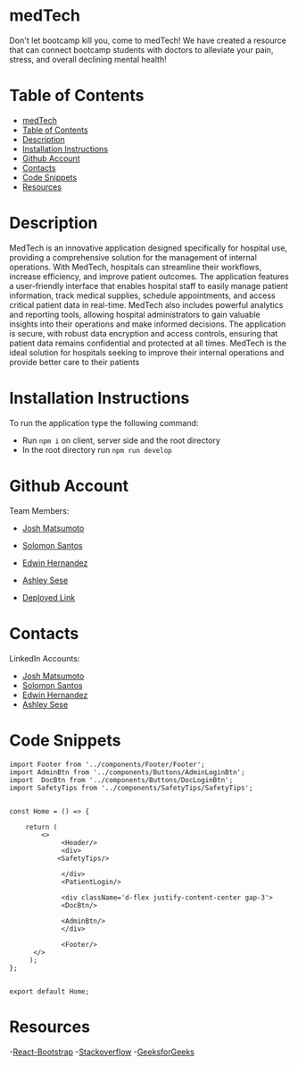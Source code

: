 # medTech
Don't let bootcamp kill you, come to medTech! We have created a resource that can connect bootcamp students with doctors to alleviate your pain, stress, and overall declining mental health!

# Table of Contents
- [medTech](#medtech)
- [Table of Contents](#table-of-contents)
- [Description](#description)
- [Installation Instructions](#installation-instructions)
- [Github Account](#github-account)
- [Contacts](#contacts)
- [Code Snippets](#code-snippets)
- [Resources](#resources)


# Description
MedTech is an innovative application designed specifically for hospital use, providing a comprehensive solution for the management of internal operations. With MedTech, hospitals can streamline their workflows, increase efficiency, and improve patient outcomes. The application features a user-friendly interface that enables hospital staff to easily manage patient information, track medical supplies, schedule appointments, and access critical patient data in real-time. MedTech also includes powerful analytics and reporting tools, allowing hospital administrators to gain valuable insights into their operations and make informed decisions. The application is secure, with robust data encryption and access controls, ensuring that patient data remains confidential and protected at all times. MedTech is the ideal solution for hospitals seeking to improve their internal operations and provide better care to their patients

# Installation Instructions
To run the application type the following command:
- Run `npm i` on client, server side and the root directory
- In the root directory run  `npm run develop`

# Github Account
Team Members:
  - [Josh Matsumoto](https://github.com/joshmatsumoto)
  - [Solomon Santos](https://github.com/captaiiinsolo)
  - [Edwin Hernandez](https://github.com/EdwinHdz04)
  - [Ashley Sese](https://github.com/ashrean)

- [Deployed Link](https://medtech.herokuapp.com)



# Contacts
LinkedIn Accounts:
- [Josh Matsumoto](https://www.linkedin.com/in/joshua-matsumoto-7629ab259/)
- [Solomon Santos](https://www.linkedin.com/in/solomon-santos/)
- [Edwin Hernandez](https://www.linkedin.com/in/edwin-hernandez-0294aa13/)
- [Ashley Sese](https://www.linkedin.com/in/ashleyrean/)

# Code Snippets
```import Header from '../components/Header/Header';
import Footer from '../components/Footer/Footer';
import AdminBtn from '../components/Buttons/AdminLoginBtn';
import  DocBtn from '../components/Buttons/DocLoginBtn';
import SafetyTips from '../components/SafetyTips/SafetyTips';


const Home = () => {

    return (
        <>
             <Header/>
             <div>
            <SafetyTips/>

             </div>
             <PatientLogin/>

             <div className='d-flex justify-content-center gap-3'>
             <DocBtn/>

             <AdminBtn/>
             </div>

             <Footer/>
      </>
     );
};


export default Home;
```

# Resources
-[React-Bootstrap](https://react-bootstrap.github.io/)
-[Stackoverflow](https://stackoverflow.com)
-[GeeksforGeeks](https://www.geeksforgeeks.org/)
